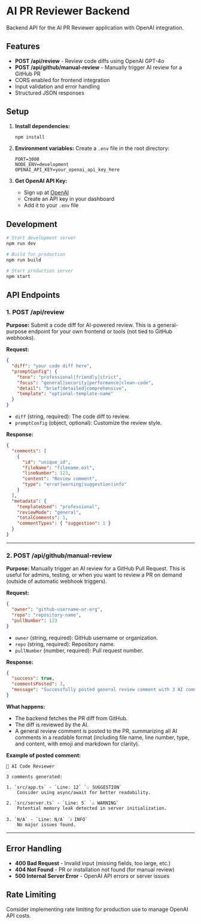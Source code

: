 # AI PR Reviewer Backend

Backend API for the AI PR Reviewer application with OpenAI integration.

## Features

- **POST /api/review** - Review code diffs using OpenAI GPT-4o
- **POST /api/github/manual-review** - Manually trigger AI review for a GitHub PR
- CORS enabled for frontend integration
- Input validation and error handling
- Structured JSON responses

## Setup

1. **Install dependencies:**

   ```bash
   npm install
   ```

2. **Environment variables:**
   Create a `.env` file in the root directory:

   ```env
   PORT=3000
   NODE_ENV=development
   OPENAI_API_KEY=your_openai_api_key_here
   ```

3. **Get OpenAI API Key:**
   - Sign up at [OpenAI](https://platform.openai.com/)
   - Create an API key in your dashboard
   - Add it to your `.env` file

## Development

```bash
# Start development server
npm run dev

# Build for production
npm run build

# Start production server
npm start
```

## API Endpoints

### 1. POST /api/review

**Purpose:**
Submit a code diff for AI-powered review. This is a general-purpose endpoint for your own frontend or tools (not tied to GitHub webhooks).

**Request:**

```json
{
  "diff": "your code diff here",
  "promptConfig": {
    "tone": "professional|friendly|strict",
    "focus": "general|security|performance|clean-code",
    "detail": "brief|detailed|comprehensive",
    "template": "optional-template-name"
  }
}
```

- `diff` (string, required): The code diff to review.
- `promptConfig` (object, optional): Customize the review style.

**Response:**

```json
{
  "comments": [
    {
      "id": "unique_id",
      "fileName": "filename.ext",
      "lineNumber": 123,
      "content": "Review comment",
      "type": "error|warning|suggestion|info"
    }
  ],
  "metadata": {
    "templateUsed": "professional",
    "reviewMode": "general",
    "totalComments": 1,
    "commentTypes": { "suggestion": 1 }
  }
}
```

---

### 2. POST /api/github/manual-review

**Purpose:**
Manually trigger an AI review for a GitHub Pull Request. This is useful for admins, testing, or when you want to review a PR on demand (outside of automatic webhook triggers).

**Request:**

```json
{
  "owner": "github-username-or-org",
  "repo": "repository-name",
  "pullNumber": 123
}
```

- `owner` (string, required): GitHub username or organization.
- `repo` (string, required): Repository name.
- `pullNumber` (number, required): Pull request number.

**Response:**

```json
{
  "success": true,
  "commentsPosted": 3,
  "message": "Successfully posted general review comment with 3 AI comments to PR #123"
}
```

**What happens:**

- The backend fetches the PR diff from GitHub.
- The diff is reviewed by the AI.
- A general review comment is posted to the PR, summarizing all AI comments in a readable format (including file name, line number, type, and content, with emoji and markdown for clarity).

**Example of posted comment:**

```
🤖 AI Code Reviewer

3 comments generated:

1. `src/app.ts` - `Line: 12` `💡 SUGGESTION`
    Consider using async/await for better readability.

2. `src/server.ts` - `Line: 5` `⚠️ WARNING`
    Potential memory leak detected in server initialization.

3. `N/A` - `Line: N/A` `ℹ️ INFO`
    No major issues found.
```

---

## Error Handling

- **400 Bad Request** - Invalid input (missing fields, too large, etc.)
- **404 Not Found** - PR or installation not found (for manual review)
- **500 Internal Server Error** - OpenAI API errors or server issues

## Rate Limiting

Consider implementing rate limiting for production use to manage OpenAI API costs.
